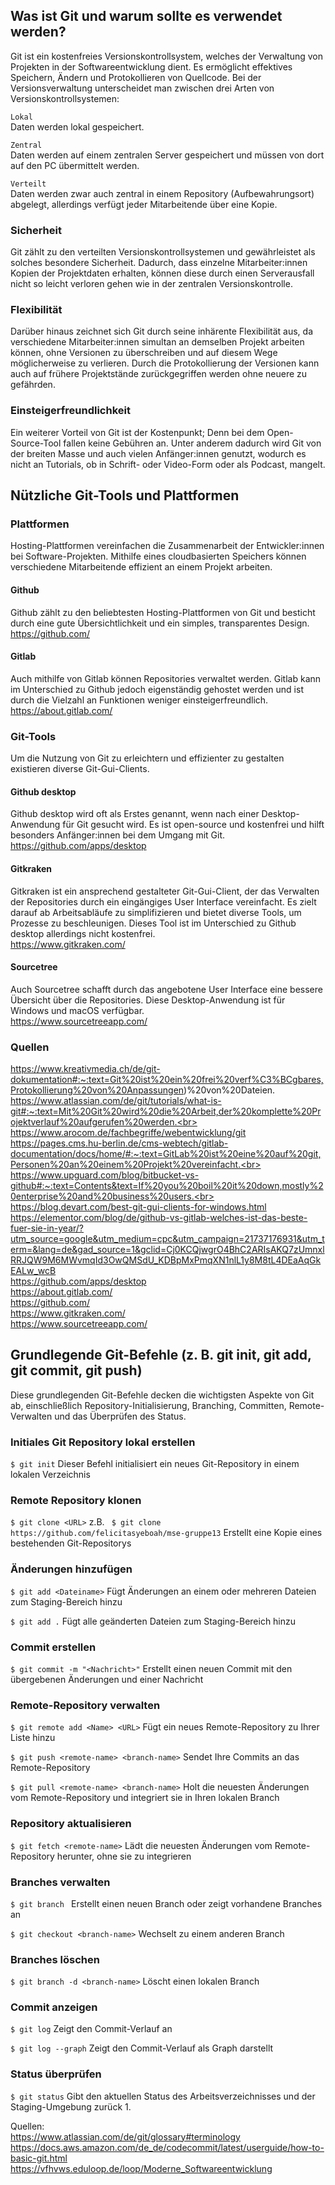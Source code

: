 ## Was ist Git und warum sollte es verwendet werden?


Git ist ein kostenfreies Versionskontrollsystem, welches der Verwaltung von Projekten in der Softwareentwicklung dient. Es ermöglicht effektives Speichern, Ändern und Protokollieren von Quellcode. Bei der Versionsverwaltung unterscheidet man zwischen drei Arten von Versionskontrollsystemen:

`Lokal`
<br> Daten werden lokal gespeichert.

`Zentral`
<br> Daten werden auf einem zentralen Server gespeichert und müssen von dort auf den PC übermittelt werden.

`Verteilt`<br>
Daten werden zwar auch zentral in einem Repository (Aufbewahrungsort) abgelegt, allerdings verfügt jeder Mitarbeitende über eine Kopie.

### Sicherheit

Git zählt zu den verteilten Versionskontrollsystemen und gewährleistet als solches besondere Sicherheit. 
Dadurch, dass einzelne Mitarbeiter:innen Kopien der Projektdaten erhalten, können diese durch einen Serverausfall nicht so leicht verloren gehen wie in der zentralen Versionskontrolle.

### Flexibilität

Darüber hinaus zeichnet sich Git durch seine inhärente Flexibilität aus, da verschiedene Mitarbeiter:innen simultan an demselben Projekt arbeiten können, ohne Versionen zu überschreiben und auf diesem Wege möglicherweise zu verlieren. 
Durch die Protokollierung der Versionen kann auch auf frühere Projektstände zurückgegriffen werden ohne neuere zu gefährden.  

### Einsteigerfreundlichkeit

Ein weiterer Vorteil von Git ist der Kostenpunkt; Denn bei dem Open-Source-Tool fallen keine Gebühren an. 
Unter anderem dadurch wird Git von der breiten Masse und auch vielen Anfänger:innen genutzt, wodurch es nicht an Tutorials, ob in Schrift- oder Video-Form oder als Podcast, mangelt.

## Nützliche Git-Tools und Plattformen


### Plattformen

Hosting-Plattformen vereinfachen die Zusammenarbeit der Entwickler:innen bei Software-Projekten. Mithilfe eines cloudbasierten Speichers können verschiedene Mitarbeitende effizient an einem Projekt arbeiten.

#### Github
Github zählt zu den beliebtesten Hosting-Plattformen von Git und besticht durch eine gute Übersichtlichkeit und ein simples, transparentes Design.<br>
https://github.com/

#### Gitlab
Auch mithilfe von Gitlab können Repositories verwaltet werden. Gitlab kann im Unterschied zu Github jedoch eigenständig gehostet werden und ist durch die Vielzahl an Funktionen weniger einsteigerfreundlich.<br> 
https://about.gitlab.com/


### Git-Tools

Um die Nutzung von Git zu erleichtern und effizienter zu gestalten existieren diverse Git-Gui-Clients.

#### Github desktop
Github desktop wird oft als Erstes genannt, wenn nach einer Desktop-Anwendung für Git gesucht wird. Es ist open-source und kostenfrei und hilft besonders Anfänger:innen bei dem Umgang mit Git.<br>
https://github.com/apps/desktop

#### Gitkraken
Gitkraken ist ein ansprechend gestalteter Git-Gui-Client, der das Verwalten der Repositories durch ein eingängiges User Interface vereinfacht. Es zielt darauf ab Arbeitsabläufe zu simplifizieren und bietet diverse Tools, um Prozesse zu beschleunigen. Dieses Tool ist im Unterschied zu Github desktop allerdings nicht kostenfrei.<br>
https://www.gitkraken.com/

#### Sourcetree
Auch Sourcetree schafft durch das angebotene User Interface eine bessere Übersicht über die Repositories. Diese Desktop-Anwendung ist für Windows und macOS verfügbar.<br>
https://www.sourcetreeapp.com/

### Quellen
https://www.kreativmedia.ch/de/git-dokumentation#:~:text=Git%20ist%20ein%20frei%20verf%C3%BCgbares,Protokollierung%20von%20Anpassungen)%20von%20Dateien.<br>
https://www.atlassian.com/de/git/tutorials/what-is-git#:~:text=Mit%20Git%20wird%20die%20Arbeit,der%20komplette%20Projektverlauf%20aufgerufen%20werden.<br>
https://www.arocom.de/fachbegriffe/webentwicklung/git<br>
https://pages.cms.hu-berlin.de/cms-webtech/gitlab-documentation/docs/home/#:~:text=GitLab%20ist%20eine%20auf%20git,Personen%20an%20einem%20Projekt%20vereinfacht.<br>
https://www.upguard.com/blog/bitbucket-vs-github#:~:text=Contents&text=If%20you%20boil%20it%20down,mostly%20enterprise%20and%20business%20users.<br>
https://blog.devart.com/best-git-gui-clients-for-windows.html<br>
https://elementor.com/blog/de/github-vs-gitlab-welches-ist-das-beste-fuer-sie-in-year/?utm_source=google&utm_medium=cpc&utm_campaign=21737176931&utm_term=&lang=de&gad_source=1&gclid=Cj0KCQjwgrO4BhC2ARIsAKQ7zUmnxlRRJQW9M6MWvmqId3OwQMSdU_KDBpMxPmqXN1nlL1y8M8tL4DEaAqGkEALw_wcB<br>
https://github.com/apps/desktop<br>
https://about.gitlab.com/<br>
https://github.com/<br>
https://www.gitkraken.com/<br>
https://www.sourcetreeapp.com/<br>

## Grundlegende Git-Befehle (z. B. git init, git add, git commit, git push)

Diese grundlegenden Git-Befehle decken die wichtigsten Aspekte von Git ab,
einschließlich Repository-Initialisierung, Branching, Committen, Remote-Verwalten
und das Überprüfen des Status.
### Initiales Git Repository lokal erstellen

`$ git init`
Dieser Befehl initialisiert ein neues Git-Repository in einem lokalen Verzeichnis

### Remote Repository klonen 
`$ git clone <URL>` z.B. ` $ git clone https://github.com/felicitasyeboah/mse-gruppe13`
Erstellt eine Kopie eines bestehenden Git-Repositorys

### Änderungen hinzufügen
`$ git add <Dateiname>` Fügt Änderungen an einem oder mehreren Dateien zum Staging-Bereich hinzu

`$ git add .` Fügt alle geänderten Dateien zum Staging-Bereich hinzu

### Commit erstellen
`$ git commit -m "<Nachricht>"` Erstellt einen neuen Commit mit den übergebenen Änderungen und einer Nachricht

### Remote-Repository verwalten

`$ git remote add <Name> <URL>` Fügt ein neues Remote-Repository zu Ihrer Liste hinzu

`$ git push <remote-name> <branch-name>` Sendet Ihre Commits an das Remote-Repository

`$ git pull <remote-name> <branch-name>` Holt die neuesten Änderungen vom Remote-Repository und integriert sie in Ihren lokalen Branch

### Repository aktualisieren
`$ git fetch <remote-name>` Lädt die neuesten Änderungen vom Remote-Repository herunter, ohne sie zu integrieren

### Branches verwalten
`$ git branch
` Erstellt einen neuen Branch oder zeigt vorhandene Branches an

`$ git checkout <branch-name>` Wechselt zu einem anderen Branch

### Branches löschen
`$ git branch -d <branch-name>` Löscht einen lokalen Branch

### Commit anzeigen
`$ git log` Zeigt den Commit-Verlauf an

`$ git log --graph` Zeigt den Commit-Verlauf als Graph darstellt

### Status überprüfen
`$ git status` Gibt den aktuellen Status des Arbeitsverzeichnisses und der Staging-Umgebung zurück 1.

Quellen:  
https://www.atlassian.com/de/git/glossary#terminology  
https://docs.aws.amazon.com/de_de/codecommit/latest/userguide/how-to-basic-git.html  
https://vfhvws.eduloop.de/loop/Moderne_Softwareentwicklung